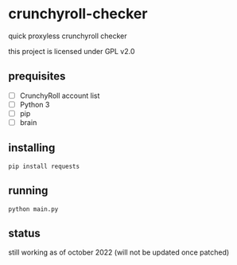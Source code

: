 # crunchyroll-checker
quick proxyless crunchyroll checker

this project is licensed under GPL v2.0
## prequisites

- [ ] CrunchyRoll account list
- [ ] Python 3
- [ ] pip
- [ ] brain 

## installing

`pip install requests`

## running

`python main.py`


## status
still working as of october 2022
(will not be updated once patched)
